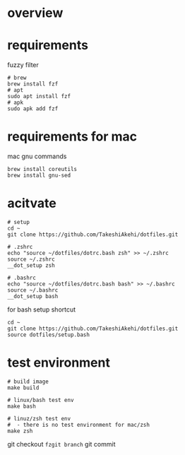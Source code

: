 # overview

# requirements
fuzzy filter
```
# brew
brew install fzf
# apt
sudo apt install fzf
# apk
sudo apk add fzf
```

# requirements for mac
mac gnu commands
```
brew install coreutils
brew install gnu-sed
```

# acitvate
```
# setup
cd ~
git clone https://github.com/TakeshiAkehi/dotfiles.git

# .zshrc
echo "source ~/dotfiles/dotrc.bash zsh" >> ~/.zshrc
source ~/.zshrc
__dot_setup zsh

# .bashrc
echo "source ~/dotfiles/dotrc.bash bash" >> ~/.bashrc
source ~/.bashrc
__dot_setup bash

```

for bash setup shortcut 
```
cd ~
git clone https://github.com/TakeshiAkehi/dotfiles.git
source dotfiles/setup.bash
```


# test environment

```
# build image
make build

# linux/bash test env
make bash

# linuz/zsh test env
#  - there is no test environment for mac/zsh
make zsh

```


git checkout `fzgit branch`
git commit 

